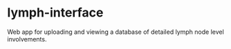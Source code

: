 # lymph-interface
Web app for uploading and viewing a database of detailed lymph node level involvements.
